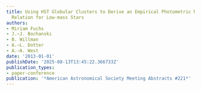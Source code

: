 ```yaml
---
title: Using HST Globular Clusters to Derive an Empirical Photometric Metallicity
  Relation for Low-mass Stars
authors:
- Miriam Fuchs
- J.~J. Bochanski
- B. Willman
- A.~L. Dotter
- A.~A. West
date: '2013-01-01'
publishDate: '2025-08-13T13:45:22.366733Z'
publication_types:
- paper-conference
publication: '*American Astronomical Society Meeting Abstracts #221*'
---
```

